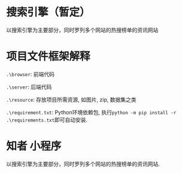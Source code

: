 # 搜索引擎（暂定）
以搜索引擎为主要部分，同时罗列多个网站的热搜榜单的资讯网站

# 项目文件框架解释

`.\browser`: 前端代码

`.\server`: 后端代码

`.\resource`: 存放项目所需资源, 如图片, zip, 数据集之类

`.\requirement.txt`: Python环境依赖包, 执行`python -m pip install -r .\requirements.txt`即可自动安装. 
# 知者 小程序

以搜索引擎为主要部分，同时罗列多个网站的热搜榜单的资讯网站. 

